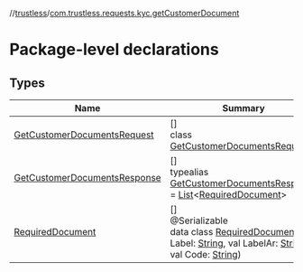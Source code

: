 //[trustless](../../index.md)/[com.trustless.requests.kyc.getCustomerDocument](index.md)

# Package-level declarations

## Types

| Name | Summary |
|---|---|
| [GetCustomerDocumentsRequest](-get-customer-documents-request/index.md) | []<br>class [GetCustomerDocumentsRequest](-get-customer-documents-request/index.md) |
| [GetCustomerDocumentsResponse](-get-customer-documents-response/index.md) | []<br>typealias [GetCustomerDocumentsResponse](-get-customer-documents-response/index.md) = [List](https://kotlinlang.org/api/latest/jvm/stdlib/kotlin.collections/-list/index.html)&lt;[RequiredDocument](-required-document/index.md)&gt; |
| [RequiredDocument](-required-document/index.md) | []<br>@Serializable<br>data class [RequiredDocument](-required-document/index.md)(val Label: [String](https://kotlinlang.org/api/latest/jvm/stdlib/kotlin/-string/index.html), val LabelAr: [String](https://kotlinlang.org/api/latest/jvm/stdlib/kotlin/-string/index.html), val Code: [String](https://kotlinlang.org/api/latest/jvm/stdlib/kotlin/-string/index.html)) |
